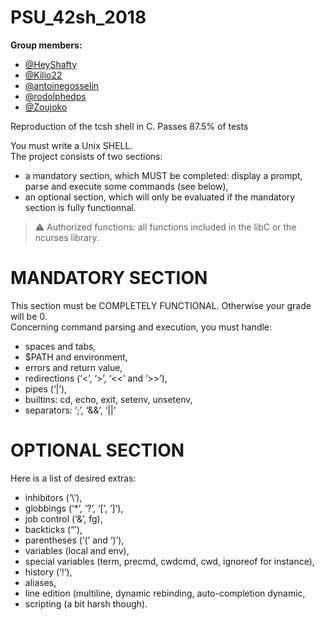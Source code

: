 # PSU_42sh_2018

**Group members:**  
  - [@HeyShafty](https://github.com/HeyShafty)
  - [@Kilio22](https://github.com/Kilio22)
  - [@antoinegosselin](https://github.com/antoinegosselin)
  - [@rodolphedps](https://github.com/rodolphedps)
  - [@Zoujoko](https://github.com/Zoujoko)

Reproduction of the tcsh shell in C.
Passes 87.5% of tests

You must write a Unix SHELL.  
The project consists of two sections:  
- a mandatory section, which MUST be completed: display a prompt, parse and execute some commands (see below),  
- an optional section, which will only be evaluated if the mandatory section is fully functionnal.  
> :warning: Authorized functions: all functions included in the libC or the ncurses library.

# MANDATORY SECTION
This section must be COMPLETELY FUNCTIONAL. Otherwise your grade will be 0.  
Concerning command parsing and execution, you must handle:  
- spaces and tabs,
- $PATH and environment,
- errors and return value,
- redirections (‘<’, ‘>’, ‘<<’ and ‘>>’),
- pipes (‘|’),
- builtins: cd, echo, exit, setenv, unsetenv,
- separators: ‘;’, ‘&&’, ‘||’

# OPTIONAL SECTION

Here is a list of desired extras:  
- inhibitors (‘\’),
- globbings (‘*’, ‘?’, ‘[’, ’]’),
- job control (‘&’, fg),
- backticks (“’),
- parentheses (‘(’ and ‘)’),
- variables (local and env),
- special variables (term, precmd, cwdcmd, cwd, ignoreof for instance),
- history (‘!’),
- aliases,
- line edition (multiline, dynamic rebinding, auto-completion dynamic,
- scripting (a bit harsh though).
